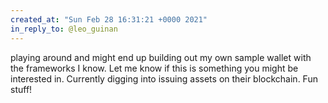 ```yaml
---
created_at: "Sun Feb 28 16:31:21 +0000 2021"
in_reply_to: @leo_guinan
---
```


playing around and might end up building out my own sample wallet with the frameworks I know. Let me know if this is something you might be interested in. Currently digging into issuing assets on their blockchain. Fun stuff!